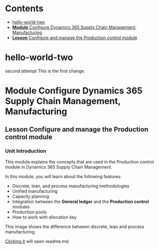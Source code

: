 # Contents  
- [hello-world-two](#hello-world-two)  
- [ **Module** Configure Dynamics 365 Supply Chain Management, Manufacturing](**module**-configure-dynamics-365-supply-chain-management-manufacturing)  
- [**Lesson** Configure and manage the Production control module](#**lesson**-configure-and-manage-the-production-control-module)  




# hello-world-two
second attempt
This is the first change.
# **Module** Configure Dynamics 365 Supply Chain Management, Manufacturing

## **Lesson** Configure and manage the Production control module

### **Unit** Introduction

This module explains the concepts that are used in the Production control module in Dynamics 365 Supply Chain Management.

In this module, you will learn about the following features:
-   Discrete, lean, and process manufacturing methodologies
-   Unified manufacturing
-   Capacity planning
-   Integration between the **General ledger** and the **Production control** modules
-   Production pools
-   How to work with allocation key

This image shows the difference between discrete, lean and process manufacturing.

[Clicking it](https://github.com/Nancyfa/hello-world-two/blob/main/README.md) will open readme.md.
